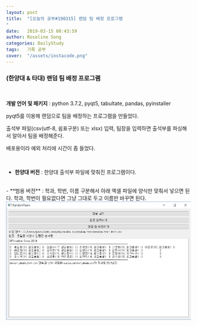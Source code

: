 ```yaml
---
layout: post
title:  "[오늘의 공부#190315] 랜덤 팀 배정 프로그램
"
date:   2019-03-15 08:43:59
author: Roseline Song
categories: DailyStudy
tags:	기록 공부
cover:  "/assets/instacode.png"
---
```


### (한양대 & 타대) 랜덤 팀 배정 프로그램

<br>

**개발 언어 및 패키지** : python 3.7.2, pyqt5, tabultate, pandas, pyinstaller 


pyqt5를 이용해 랜덤으로 팀을 배정하는 프로그램을 만들었다.

출석부 파일(csv(utf-8, 쉼표구분) 또는 xlsx) 입력, 팀장을 입력하면 출석부를 파싱해서 알아서 팀을 배정해준다. 

배포용이라 예외 처리에 시간이 좀 들었다.

<br>

- **한양대 버전** : 한양대 출석부 파일에 맞춰진 프로그램이다. 
<br>
- **범용 버전** :  학과, 학번, 이름 구분해서 아래 엑셀 파일에 양식만 맞춰서 넣으면 된다. 학과, 학번이 필요없다면 그냥 그대로 두고 이름만 바꾸면 된다.

<br>


  <img src="/assets/images/random_team.PNG" title="random team" style="width=600">


<br>

[jekyll]:      http://jekyllrb.com
[jekyll-gh]:   https://github.com/jekyll/jekyll
[jekyll-help]: https://github.com/jekyll/jekyll-help
[highlight]:   https://highlightjs.org/
[lightbox]:    http://lokeshdhakar.com/projects/lightbox2/
[jekyll-archive]: https://github.com/jekyll/jekyll-archives
[liquid]: https://github.com/Shopify/liquid/wiki/Liquid-for-Designers

